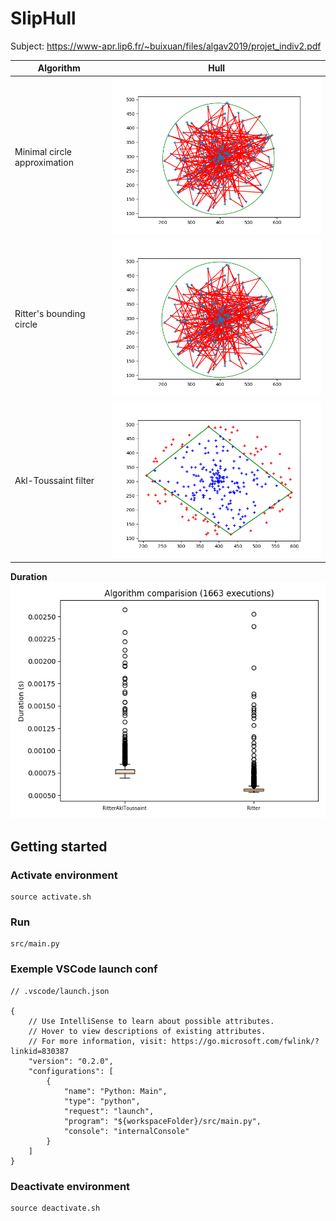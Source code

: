 # SlipHull

Subject: <https://www-apr.lip6.fr/~buixuan/files/algav2019/projet_indiv2.pdf>

| Algorithm                    | Hull                                                            |
|------------------------------|-----------------------------------------------------------------|
| Minimal circle approximation | ![minimal circle approximation](docs/minimal-circle-approx.png) |
| Ritter's bounding circle     | ![bounding circle ritter](docs/bounding-circle-ritter.png)      |
| Akl-Toussaint filter         | ![akl toussaint filter](docs/akl-toussaint-filter.png)          |

**Duration**  
![duration comparision](docs/comparision-duration.png)

## Getting started

### Activate environment

    source activate.sh

### Run

    src/main.py

### Exemple VSCode launch conf

```jsonc
// .vscode/launch.json

{
	// Use IntelliSense to learn about possible attributes.
	// Hover to view descriptions of existing attributes.
	// For more information, visit: https://go.microsoft.com/fwlink/?linkid=830387
	"version": "0.2.0",
	"configurations": [
		{
			"name": "Python: Main",
			"type": "python",
			"request": "launch",
			"program": "${workspaceFolder}/src/main.py",
			"console": "internalConsole"
		}
	]
}
```

### Deactivate environment

    source deactivate.sh
